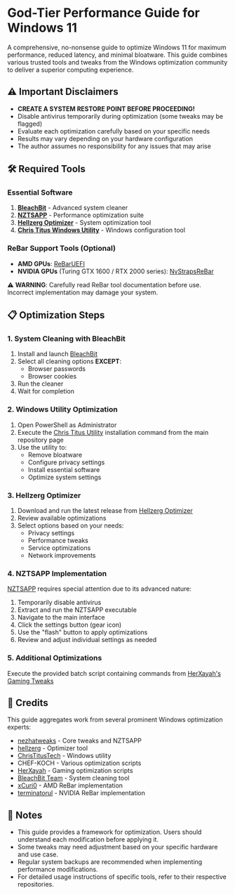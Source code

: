 # God-Tier Performance Guide for Windows 11

A comprehensive, no-nonsense guide to optimize Windows 11 for maximum performance, reduced latency, and minimal bloatware. This guide combines various trusted tools and tweaks from the Windows optimization community to deliver a superior computing experience.

## ⚠️ Important Disclaimers

- **CREATE A SYSTEM RESTORE POINT BEFORE PROCEEDING!**
- Disable antivirus temporarily during optimization (some tweaks may be flagged)
- Evaluate each optimization carefully based on your specific needs
- Results may vary depending on your hardware configuration
- The author assumes no responsibility for any issues that may arise

## 🛠️ Required Tools

### Essential Software
1. **[BleachBit](https://www.bleachbit.org/download/windows)** - Advanced system cleaner
2. **[NZTSAPP](https://github.com/nezhatweaks/nztsapp/releases)** - Performance optimization suite
3. **[Hellzerg Optimizer](https://github.com/hellzerg/optimizer/releases)** - System optimization tool
4. **[Chris Titus Windows Utility](https://github.com/ChrisTitusTech/winutil)** - Windows configuration tool

### ReBar Support Tools (Optional)
- **AMD GPUs**: [ReBarUEFI](https://github.com/xCuri0/ReBarUEFI/releases)
- **NVIDIA GPUs** (Turing GTX 1600 / RTX 2000 series): [NvStrapsReBar](https://github.com/terminatorul/NvStrapsReBar)

⚠️ **WARNING**: Carefully read ReBar tool documentation before use. Incorrect implementation may damage your system.

## 📋 Optimization Steps

### 1. System Cleaning with BleachBit
1. Install and launch [BleachBit](https://www.bleachbit.org/download/windows)
2. Select all cleaning options **EXCEPT**:
   - Browser passwords
   - Browser cookies
3. Run the cleaner
4. Wait for completion

### 2. Windows Utility Optimization
1. Open PowerShell as Administrator
2. Execute the [Chris Titus Utility](https://github.com/ChrisTitusTech/winutil) installation command from the main repository page
3. Use the utility to:
   - Remove bloatware
   - Configure privacy settings
   - Install essential software
   - Optimize system settings

### 3. Hellzerg Optimizer
1. Download and run the latest release from [Hellzerg Optimizer](https://github.com/hellzerg/optimizer/releases)
2. Review available optimizations
3. Select options based on your needs:
   - Privacy settings
   - Performance tweaks
   - Service optimizations
   - Network improvements

### 4. NZTSAPP Implementation
[NZTSAPP](https://github.com/nezhatweaks/nztsapp/releases) requires special attention due to its advanced nature:

1. Temporarily disable antivirus
2. Extract and run the NZTSAPP executable
3. Navigate to the main interface
4. Click the settings button (gear icon)
5. Use the "flash" button to apply optimizations
6. Review and adjust individual settings as needed

### 5. Additional Optimizations
Execute the provided batch script containing commands from [HerXayah's Gaming Tweaks](https://github.com/HerXayah/Use-Gaming-Tweaks)

## 🙏 Credits

This guide aggregates work from several prominent Windows optimization experts:

- [nezhatweaks](https://github.com/nezhatweaks) - Core tweaks and NZTSAPP
- [hellzerg](https://github.com/hellzerg/optimizer) - Optimizer tool
- [ChrisTitusTech](https://github.com/ChrisTitusTech/winutil) - Windows utility
- CHEF-KOCH - Various optimization scripts
- [HerXayah](https://github.com/HerXayah/Use-Gaming-Tweaks) - Gaming optimization scripts
- [BleachBit Team](https://www.bleachbit.org) - System cleaning tool
- [xCuri0](https://github.com/xCuri0/ReBarUEFI) - AMD ReBar implementation
- [terminatorul](https://github.com/terminatorul/NvStrapsReBar) - NVIDIA ReBar implementation

## 📝 Notes

- This guide provides a framework for optimization. Users should understand each modification before applying it.
- Some tweaks may need adjustment based on your specific hardware and use case.
- Regular system backups are recommended when implementing performance modifications.
- For detailed usage instructions of specific tools, refer to their respective repositories.
